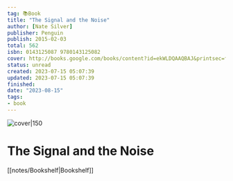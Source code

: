 ```yaml
---
tag: 📚Book
title: "The Signal and the Noise"
author: [Nate Silver]
publisher: Penguin
publish: 2015-02-03
total: 562
isbn: 0143125087 9780143125082
cover: http://books.google.com/books/content?id=ekWLDQAAQBAJ&printsec=frontcover&img=1&zoom=1&edge=curl&source=gbs_api
status: unread
created: 2023-07-15 05:07:39
updated: 2023-07-15 05:07:39
finished: 
date: "2023-08-15"
tags:
- book
---
```


![cover|150](http://books.google.com/books/content?id=ekWLDQAAQBAJ&printsec=frontcover&img=1&zoom=1&edge=curl&source=gbs_api)

# The Signal and the Noise
[[notes/Bookshelf|Bookshelf]]